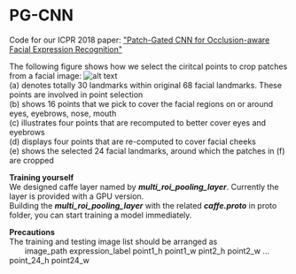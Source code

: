 # PG-CNN
Code for our ICPR 2018 paper: ["Patch-Gated CNN for Occlusion-aware Facial Expression Recognition"](http://vipl.ict.ac.cn/uploadfile/upload/2018092516364248.pdf)

The following figure shows how we select the ciritcal points to crop patches from a facial image:
![alt text](https://github.com/mysee1989/PG-CNN/blob/master/img/point.png)   
(a) denotes totally 30 landmarks within original 68 facial landmarks. These points are involved in point selection   
(b) shows 16 points that we pick to cover the facial regions on or around eyes, eyebrows, nose, mouth   
(c) illustrates four points that are recomputed to better cover eyes and eyebrows   
(d) displays four points that are re-computed to cover facial cheeks   
(e) shows the selected 24 facial landmarks, around which the patches in (f) are cropped   


**Training yourself**       
We designed caffe layer named by ***multi_roi_pooling_layer***. Currently the layer is provided with a GPU version.   
Building the ***multi_roi_pooling_layer*** with the related ***caffe.proto*** in proto folder, you can start training a model immediately.

**Precautions**       
The training and testing image list should be arranged as    
 &emsp;&emsp;image_path  expression_label  point1_h  point1_w  pint2_h point2_w  ...   point_24_h  point24_w   
